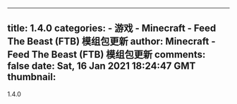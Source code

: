 
---
title: 1.4.0
categories: 
    - 游戏
    - Minecraft - Feed The Beast (FTB) 模组包更新
author: Minecraft - Feed The Beast (FTB) 模组包更新
comments: false
date: Sat, 16 Jan 2021 18:24:47 GMT
thumbnail: 
---

<div>   
1.4.0  
</div>
            